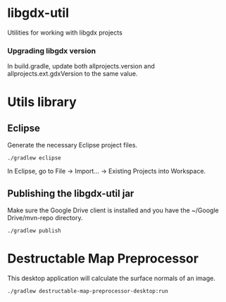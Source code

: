 libgdx-util
===========

Utilities for working with libgdx projects

### Upgrading libgdx version
In build.gradle, update both allprojects.version and allprojects.ext.gdxVersion to the same value.

# Utils library
## Eclipse
Generate the necessary Eclipse project files.

`./gradlew eclipse`

In Eclipse, go to File -> Import... -> Existing Projects into Workspace.

## Publishing the libgdx-util jar
Make sure the Google Drive client is installed and you have the ~/Google Drive/mvn-repo directory.

`./gradlew publish`

# Destructable Map Preprocessor

This desktop application will calculate the surface normals of an image.

`./gradlew destructable-map-preprocessor-desktop:run`

